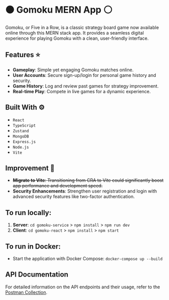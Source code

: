 # ⚫ Gomoku MERN App ⚪

Gomoku, or Five in a Row, is a classic strategy board game now available online through this MERN stack app. It provides a seamless digital experience for playing Gomoku with a clean, user-friendly interface.

## Features ⭐

- **Gameplay**: Simple yet engaging Gomoku matches online.
- **User Accounts**: Secure sign-up/login for personal game history and security.
- **Game History**: Log and review past games for strategy improvement.
- **Real-time Play**: Compete in live games for a dynamic experience.

## Built With ⚙️
- `React`
- `TypeScript`
- `Zustand`
- `MongoDB`
- `Express.js`
- `Node.js`
- `Vite`

## Improvement 💭

- ~~**Migrate to Vite**: Transitioning from CRA to Vite could significantly boost app performance and development speed.~~
- **Security Enhancements**: Strengthen user registration and login with advanced security features like two-factor authentication.

## To run locally:

1. **Server**: `cd gomoku-service` > `npm install` > `npm run dev`
2. **Client**: `cd gomoku-react` > `npm install` > `npm start`
   
## To run in Docker:

- Start the application with Docker Compose: `docker-compose up --build`

## API Documentation

For detailed information on the API endpoints and their usage, refer to the [Postman Collection](https://www.postman.com/hchapma5/workspace/my-workspace/collection/28201884-f1052827-c90b-4c96-bd64-b6e442bd43c4?action=share&creator=28201884).
